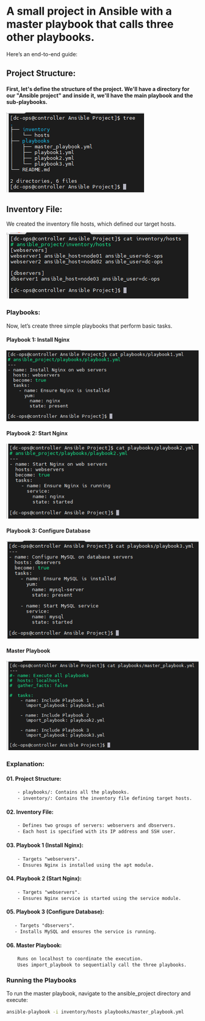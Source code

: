  # A small project in Ansible with a master playbook that calls three other playbooks. 
 
 Here’s an end-to-end guide:

 ## Project Structure:

 #### First, let's define the structure of the project. We'll have a directory for our "Ansible project" and inside it, we'll have the main playbook and the sub-playbooks.

![alt text](image.png)

## Inventory File:

We created the inventory file hosts, which defined our target hosts.

![alt text](image-1.png)

### Playbooks:

Now, let’s create three simple playbooks that perform basic tasks.

#### Playbook 1: Install Nginx
![alt text](image-3.png)

#### Playbook 2: Start Nginx
![alt text](image-4.png)

#### Playbook 3: Configure Database
![alt text](image-5.png)

#### Master Playbook
![alt text](image-6.png)

### Explanation:

#### 01. Project Structure:
        - playbooks/: Contains all the playbooks.
        - inventory/: Contains the inventory file defining target hosts.

#### 02. Inventory File:

        - Defines two groups of servers: webservers and dbservers.
        - Each host is specified with its IP address and SSH user.

#### 03. Playbook 1 (Install Nginx):

        - Targets "webservers".
        - Ensures Nginx is installed using the apt module.
#### 04. Playbook 2 (Start Nginx):

        - Targets "webservers".
        - Ensures Nginx service is started using the service module.

#### 05. Playbook 3 (Configure Database):

       - Targets "dbservers".
       - Installs MySQL and ensures the service is running.

#### 06. Master Playbook:

        Runs on localhost to coordinate the execution.
        Uses import_playbook to sequentially call the three playbooks.

### Running the Playbooks

To run the master playbook, navigate to the ansible_project directory and execute:

```bash
ansible-playbook -i inventory/hosts playbooks/master_playbook.yml
```


